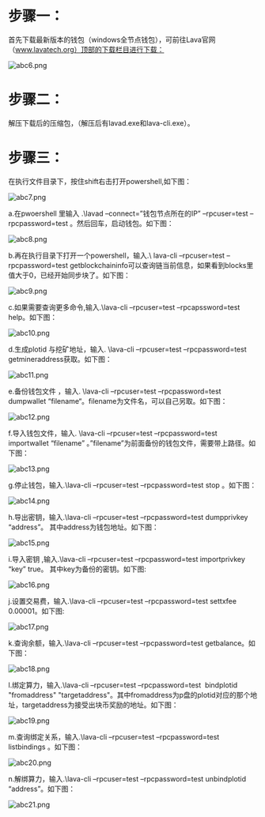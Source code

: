 # 步骤一：

首先下载最新版本的钱包（windows全节点钱包），可前往Lava官网（www.lavatech.org）顶部的下载栏目进行下载：

![abc6.png](https://github.com/lavafy/testnet/blob/master/imgs/abc6.png)

# 步骤二：

解压下载后的压缩包，（解压后有lavad.exe和lava-cli.exe）。

# 步骤三：

在执行文件目录下，按住shift右击打开powershell,如下图：

![abc7.png](https://github.com/lavafy/testnet/blob/master/imgs/abc7.png)

a.在pwoershell 里输入 .\lavad –connect=”钱包节点所在的IP” –rpcuser=test –rpcpassword=test 。然后回车，启动钱包。如下图：

![abc8.png](https://github.com/lavafy/testnet/blob/master/imgs/abc8.png)

b.再在执行目录下打开一个powershell，输入.\ lava-cli –rpcuser=test –rpcpassword=test getblockchaininfo可以查询链当前信息，如果看到blocks里值大于0，已经开始同步块了。如下图：

![abc9.png](https://github.com/lavafy/testnet/blob/master/imgs/abc9.png)

c.如果需要查询更多命令,输入.\lava-cli –rpcuser=test –rpcapssword=test help。如下图：

![abc10.png](https://github.com/lavafy/testnet/blob/master/imgs/abc10.png)

d.生成plotid 与挖矿地址，输入. \lava-cli –rpcuser=test –rpcpassword=test getmineraddress获取。如下图：

![abc11.png](https://github.com/lavafy/testnet/blob/master/imgs/abc11.png)

e.备份钱包文件 ，输入. \lava-cli –rpcuser=test –rpcpassword=test dumpwallet “filename“。filename为文件名，可以自己另取。如下图：

![abc12.png](https://github.com/lavafy/testnet/blob/master/imgs/abc12.png)

f.导入钱包文件，输入. \lava-cli –rpcuser=test –rpcpassword=test importwallet  “filename” 。”filename”为前面备份的钱包文件，需要带上路径。如下图：

![abc13.png](https://github.com/lavafy/testnet/blob/master/imgs/abc13.png)

g.停止钱包，输入.\lava-cli –rpcuser=test –rpcpassword=test stop 。如下图：

![abc14.png](https://github.com/lavafy/testnet/blob/master/imgs/abc14.png)

h.导出密钥，输入.\lava-cli –rpcuser=test –rpcpassword=test dumpprivkey “address”。 其中address为钱包地址。如下图：

![abc15.png](https://github.com/lavafy/testnet/blob/master/imgs/abc15.png)

i.导入密钥 ,输入.\lava-cli –rpcuser=test –rpcpassword=test importprivkey “key” true。 其中key为备份的密钥。如下图:

![abc16.png](https://github.com/lavafy/testnet/blob/master/imgs/abc16.png)

j.设置交易费，输入.\lava-cli –rpcuser=test –rpcpassword=test settxfee 0.00001。如下图:

![abc17.png](https://github.com/lavafy/testnet/blob/master/imgs/abc17.png)

k.查询余额，输入.\lava-cli –rpcuser=test –rpcpassword=test getbalance。如下图：

![abc18.png](https://github.com/lavafy/testnet/blob/master/imgs/abc18.png)

l.绑定算力，输入.\lava-cli –rpcuser=test –rpcpassword=test  bindplotid "fromaddress" "targetaddress"。其中fromaddress为p盘的plotid对应的那个地址，targetaddress为接受出块币奖励的地址。如下图：

![abc19.png](https://github.com/lavafy/testnet/blob/master/imgs/abc19.png)

m.查询绑定关系，输入.\lava-cli –rpcuser=test –rpcpassword=test  listbindings 。如下图：

![abc20.png](https://github.com/lavafy/testnet/blob/master/imgs/abc20.png)

n.解绑算力，输入.\lava-cli –rpcuser=test –rpcpassword=test unbindplotid “address”。如下图：

![abc21.png](https://github.com/lavafy/testnet/blob/master/imgs/abc21.png)




